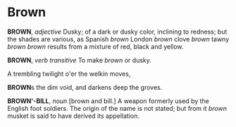 # Brown

**BROWN**, _adjective_ Dusky; of a dark or dusky color, inclining to redness; but the shades are various, as Spanish _brown_ London _brown_ clove _brown_ tawny _brown_ _brown_ results from a mixture of red, black and yellow.

**BROWN**, _verb transitive_ To make _brown_ or dusky.

A trembling twilight o'er the welkin moves,

**BROWN**s the dim void, and darkens deep the groves.

**BROWN'-BILL**, _noun_ \[brown and bill.\] A weapon formerly used by the English foot soldiers. The origin of the name is not stated; but from it _brown_ musket is said to have derived its appellation.